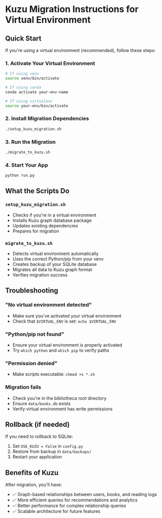 # Kuzu Migration Instructions for Virtual Environment

## Quick Start

If you're using a virtual environment (recommended), follow these steps:

### 1. Activate Your Virtual Environment
```bash
# If using venv
source venv/bin/activate

# If using conda
conda activate your-env-name

# If using virtualenv
source your-env/bin/activate
```

### 2. Install Migration Dependencies
```bash
./setup_kuzu_migration.sh
```

### 3. Run the Migration
```bash
./migrate_to_kuzu.sh
```

### 4. Start Your App
```bash
python run.py
```

## What the Scripts Do

### `setup_kuzu_migration.sh`
- Checks if you're in a virtual environment
- Installs Kuzu graph database package
- Updates existing dependencies
- Prepares for migration

### `migrate_to_kuzu.sh`
- Detects virtual environment automatically
- Uses the correct Python/pip from your venv
- Creates backup of your SQLite database
- Migrates all data to Kuzu graph format
- Verifies migration success

## Troubleshooting

### "No virtual environment detected"
- Make sure you've activated your virtual environment
- Check that `$VIRTUAL_ENV` is set: `echo $VIRTUAL_ENV`

### "Python/pip not found"
- Ensure your virtual environment is properly activated
- Try `which python` and `which pip` to verify paths

### "Permission denied"
- Make scripts executable: `chmod +x *.sh`

### Migration fails
- Check you're in the bibliotheca root directory
- Ensure `data/books.db` exists
- Verify virtual environment has write permissions

## Rollback (if needed)

If you need to rollback to SQLite:
1. Set `USE_KUZU = False` in `config.py`
2. Restore from backup in `data/backups/`
3. Restart your application

## Benefits of Kuzu

After migration, you'll have:
- ✅ Graph-based relationships between users, books, and reading logs
- ✅ More efficient queries for recommendations and analytics
- ✅ Better performance for complex relationship queries
- ✅ Scalable architecture for future features
